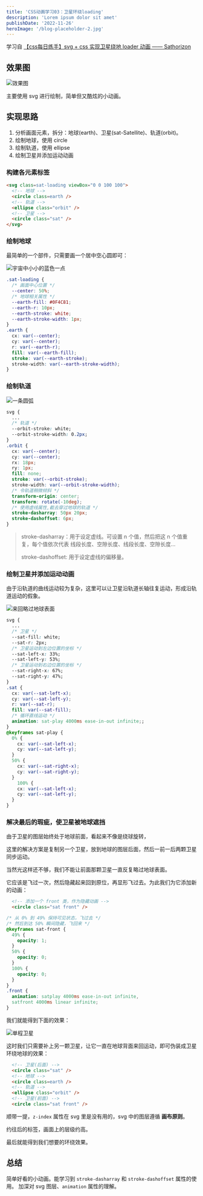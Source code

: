 ```yaml
---
title: 'CSS动画学习03：卫星环绕loading'
description: 'Lorem ipsum dolor sit amet'
publishDate: '2022-11-26'
heroImage: '/blog-placeholder-2.jpg'
---
```


学习自 [【css每日练手】svg + css 实现卫星绕地 loader 动画 —— Sathorizon](https://www.bilibili.com/video/BV1S14y1L7je/?spm_id_from=333.1007.top_right_bar_window_default_collection.content.click)

<!-- more -->

## 效果图

![效果图](https://s2.loli.net/2022/12/08/kSyOHqUsgQVj1LZ.gif)

主要使用 svg 进行绘制，简单但又酷炫的小动画。

## 实现思路

1. 分析画面元素，拆分：地球(earth)、卫星(sat-Satellite)、轨道(orbit)。
2. 绘制地球，使用 circle
3. 绘制轨道，使用 ellipse
4. 绘制卫星并添加运动动画

### 构建各元素标签

```html
<svg class=sat-loading viewBox="0 0 100 100">
  <!-- 地球 -->
  <circle class=earth />
  <!-- 轨道 -->
  <ellipse class="orbit" />
  <!-- 卫星 -->
  <circle class="sat" />
</svg>
```

### 绘制地球

最简单的一个部件，只需要画一个居中空心圆即可：

![宇宙中小小的蓝色一点](https://s2.loli.net/2022/12/08/2N3xSoKv5URBFY1.png)

```css
.sat-loading {
  /* 画面中心位置 */
  --center: 50%;
  /* 地球相关属性 */
  --earth-fill: #0F4C81;
  --earth-r: 10px;
  --earth-stroke: white;
  --earth-stroke-width: 1px;
}
.earth {
  cx: var(--center);
  cy: var(--center);
  r: var(--earth-r);
  fill: var(--earth-fill);
  stroke: var(--earth-stroke);
  stroke-width: var(--earth-stroke-width);
}
```

### 绘制轨道

![一条圆弧](https://s2.loli.net/2022/12/08/dHwWEqjU51NPSB2.png)

```css
svg {
  ...
  /* 轨道 */
  --orbit-stroke: white;
  --orbit-stroke-width: 0.2px;
}
.orbit {
  cx: var(--center);
  cy: var(--center);
  rx: 18px;
  ry: 1px;
  fill: none;
  stroke: var(--orbit-stroke);
  stroke-width: var(--orbit-stroke-width);
  /* 令轨道稍微倾斜 */
  transform-origin: center;
  transform: rotate(-10deg);
  /* 使用虚线属性,截去穿过地球的轨道 */
  stroke-dasharray: 50px 20px;
  stroke-dashoffset: 6px;
}
```

> stroke-dasharray：用于设定虚线。可设置 n 个值，然后把这 n 个值重复，每个值依次代表 线段长度、空隙长度、线段长度、空隙长度...
>
> stroke-dashoffset: 用于设定虚线的偏移量。

### 绘制卫星并添加运动动画

由于沿轨道的曲线运动较为复杂，这里可以让卫星沿轨道长轴往复运动，形成沿轨道运动的假象。

![来回略过地球表面](https://s2.loli.net/2022/12/08/rWp9AcqbM6eBDYx.gif)

```css
svg {
  ...
  /* 卫星 */
  --sat-fill: white;
  --sat-r: 2px;
  /* 卫星运动到左边位置的坐标 */
  --sat-left-x: 33%;
  --sat-left-y: 53%;
  /* 卫星运动到右边位置的坐标 */
  --sat-right-x: 67%;
  --sat-right-y: 47%;
}
.sat {
  cx: var(--sat-left-x);
  cy: var(--sat-left-y);
  r: var(--sat-r);
  fill: var(--sat-fill);
  /* 循环直线运动 */
  animation: sat-play 4000ms ease-in-out infinite;;
}
@keyframes sat-play {
  0% {
    cx: var(--sat-left-x);
    cy: var(--sat-left-y);
  }
  50% {
    cx: var(--sat-right-x);
    cy: var(--sat-right-y);
  }
    100% {
    cx: var(--sat-left-x);
    cy: var(--sat-left-y);
  }
}
```

### 解决最后的瑕疵，使卫星被地球遮挡

由于卫星的图层始终处于地球前面，看起来不像是绕球旋转，

这里的解决方案是复制另一个卫星，放到地球的图层后面，然后一前一后两颗卫星同步运动。

当然光这样还不够，我们不能让前面那颗卫星一直反复略过地球表面。

它应该是飞过一次，然后隐藏起来回到原位，再显形飞过去。为此我们为它添加新的动画：

```html
  <!-- 添加一个 front 类，作为隐藏动画 -->
  <circle class="sat front" />
```

```css
/* 从 0% 到 49% 保持可见状态，飞过去 */
/* 然后到达 50% 瞬间隐藏，飞回来 */
@keyframes sat-front {
  49% {
    opacity: 1;
  }
  50% {
    opacity: 0;
  }
  100% {
    opacity: 0;
  }
}
.front {
  animation: satplay 4000ms ease-in-out infinite,
  satfront 4000ms linear infinite;
}
```

我们就能得到下面的效果：

![单程卫星](https://s2.loli.net/2022/12/08/oEYTckBWNArC9Hq.gif)

这时我们只需要补上另一颗卫星，让它一直在地球背面来回运动，即可伪装成卫星环绕地球的效果：

```html
  <!-- 卫星(后面) -->
  <circle class="sat" />
  <!-- 地球 -->
  <circle class=earth />
  <!-- 轨道 -->
  <ellipse class="orbit" />
  <!-- 卫星(前面) -->
  <circle class="sat front" />
```

顺带一提，```z-index``` 属性在 svg 里是没有用的，svg 中的图层遵循 **画布原则**。

约往后的标签，画面上的层级约高。

最后就能得到我们想要的环绕效果。

## 总结

简单好看的小动画。能学习到 ```stroke-dasharray``` 和 ```stroke-dashoffset``` 属性的使用。
加深对 svg 图层、```animation``` 属性的理解。
